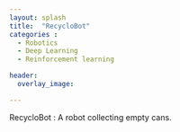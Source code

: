 ```yaml
---
layout: splash
title:  "RecycloBot"
categories : 
  - Robotics
  - Deep Learning
  - Reinforcement learning

header: 
  overlay_image: 

---
```


RecycloBot : A robot collecting empty cans.